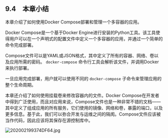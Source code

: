 ## 9.4　本章小结

本章介绍了如何使用Docker Compose部署和管理一个多容器的应用。

Docker Compose是一个基于Docker Engine进行安装的Python工具。该工具使得用户可以在一个声明式的配置文件中定义一个多容器的应用，并通过一个简单的命令完成部署。

Compose文件可以是YAML或JSON格式，其中定义了所有的容器、网络、卷以及应用所需的密码。 `docker-compose` 命令行工具会解析该文件，并调用Docker来执行部署。

一旦应用完成部署，用户就可以使用不同的 `docker-compose` 子命令来管理应用的整个生命周期。

本章还介绍了如何使用挂载卷来修改容器内的文件。Docker Compose在开发者中得到广泛使用，而且对应用来说，Compose文件也是一种非常不错的文档——其中定义了组成应用的所有服务，它们使用的镜像、网络和卷，暴露的端口，以及更多信息。基于此，我们可以弥合开发与运维之间的隔阂。Compose文件应该被当作代码，因此应该将其保存在源控制库中。



![202002199374DF64.jpg](./images/202002199374DF64.jpg)
